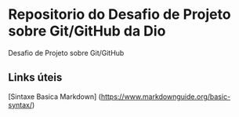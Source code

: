 # Repositorio do Desafio de Projeto sobre Git/GitHub da Dio
Desafio de Projeto sobre Git/GitHub

## Links úteis 
[Sintaxe Basica Markdown] (https://www.markdownguide.org/basic-syntax/)
